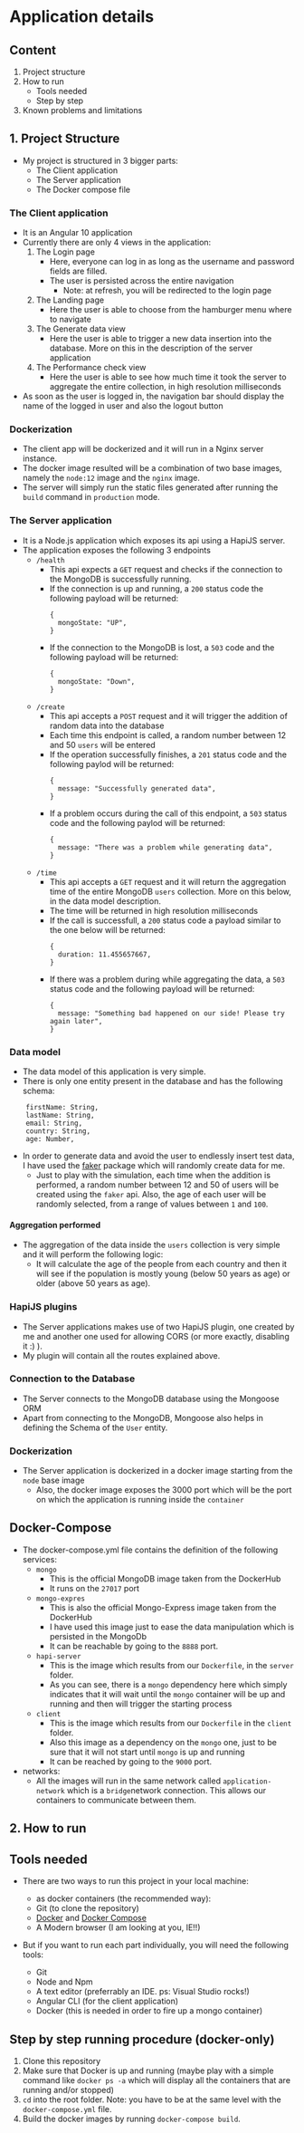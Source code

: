 # Application details

## Content

1. Project structure
2. How to run
   - Tools needed
   - Step by step
3. Known problems and limitations

## 1. Project Structure

- My project is structured in 3 bigger parts:
  - The Client application
  - The Server application
  - The Docker compose file

### The **Client** application

- It is an Angular 10 application
- Currently there are only 4 views in the application:
  1. The Login page
     - Here, everyone can log in as long as the username and password fields are filled.
     - The user is persisted across the entire navigation
       - Note: at refresh, you will be redirected to the login page
  2. The Landing page
     - Here the user is able to choose from the hamburger menu where to navigate
  3. The Generate data view
     - Here the user is able to trigger a new data insertion into the database. More on this in the description of the server application
  4. The Performance check view
     - Here the user is able to see how much time it took the server to aggregate the entire collection, in high resolution milliseconds
- As soon as the user is logged in, the navigation bar should display the name of the logged in user and also the logout button

### Dockerization

- The client app will be dockerized and it will run in a Nginx server instance.
- The docker image resulted will be a combination of two base images, namely the `node:12` image and the `nginx` image.
- The server will simply run the static files generated after running the `build` command in `production` mode.

### The **Server** application

- It is a Node.js application which exposes its api using a HapiJS server.
- The application exposes the following 3 endpoints
  - `/health`
    - This api expects a `GET` request and checks if the connection to the MongoDB is successfully running.
    - If the connection is up and running, a `200` status code the following payload will be returned:
      ```json5
      {
        mongoState: "UP",
      }
      ```
    - If the connection to the MongoDB is lost, a `503` code and the following payload will be returned:
      ```json5
      {
        mongoState: "Down",
      }
      ```
  - `/create`
    - This api accepts a `POST` request and it will trigger the addition of random data into the database
    - Each time this endpoint is called, a random number between 12 and 50 `users` will be entered
    - If the operation successfully finishes, a `201` status code and the following paylod will be returned:
      ```json5
      {
        message: "Successfully generated data",
      }
      ```
    - If a problem occurs during the call of this endpoint, a `503` status code and the following paylod will be returned:
      ```json5
      {
        message: "There was a problem while generating data",
      }
      ```
  - `/time`
    - This api accepts a `GET` request and it will return the aggregation time of the entire MongoDB `users` collection. More on this below, in the data model description.
    - The time will be returned in high resolution milliseconds
    - If the call is successfull, a `200` status code a payload similar to the one below will be returned:
      ```json5
      {
        duration: 11.455657667,
      }
      ```
    - If there was a problem during while aggregating the data, a `503` status code and the following payload will be returned:
      ```json5
      {
        message: "Something bad happened on our side! Please try again later",
      }
      ```

### Data model

- The data model of this application is very simple.
- There is only one entity present in the database and has the following schema:

```json5
    firstName: String,
    lastName: String,
    email: String,
    country: String,
    age: Number,
```

- In order to generate data and avoid the user to endlessly insert test data, I have used the [faker](https://www.npmjs.com/package/faker) package which will randomly create data for me.
  - Just to play with the simulation, each time when the addition is performed, a random number between 12 and 50 of users will be created using the `faker` api. Also, the age of each user will be randomly selected, from a range of values between `1` and `100`.

#### Aggregation performed

- The aggregation of the data inside the `users` collection is very simple and it will perform the following logic:
  - It will calculate the age of the people from each country and then it will see if the population is mostly young (below 50 years as age) or older (above 50 years as age).

### HapiJS plugins

- The Server applications makes use of two HapiJS plugin, one created by me and another one used for allowing CORS (or more exactly, disabling it :) ).
- My plugin will contain all the routes explained above.

### Connection to the Database

- The Server connects to the MongoDB database using the Mongoose ORM
- Apart from connecting to the MongoDB, Mongoose also helps in defining the Schema of the `User` entity.

### Dockerization

- The Server application is dockerized in a docker image starting from the `node` base image
  - Also, the docker image exposes the 3000 port which will be the port on which the application is running inside the `container`

## Docker-Compose

- The docker-compose.yml file contains the definition of the following services:
  - `mongo`
    - This is the official MongoDB image taken from the DockerHub
    - It runs on the `27017` port
  - `mongo-expres`
    - This is also the official Mongo-Express image taken from the DockerHub
    - I have used this image just to ease the data manipulation which is persisted in the MongoDb
    - It can be reachable by going to the `8888` port.
  - `hapi-server`
    - This is the image which results from our `Dockerfile`, in the `server` folder.
    - As you can see, there is a `mongo` dependency here which simply indicates that it will wait until the `mongo` container will be up and running and then will trigger the starting process
  - `client`
    - This is the image which results from our `Dockerfile` in the `client` folder.
    - Also this image as a dependency on the `mongo` one, just to be sure that it will not start until `mongo` is up and running
    - It can be reached by going to the `9000` port.
- networks:
  - All the images will run in the same network called `application-network` which is a `bridge`network connection. This allows our containers to communicate between them.

## 2. How to run

## Tools needed

- There are two ways to run this project in your local machine:

  - as docker containers (the recommended way):
  - Git (to clone the repository)
  - [Docker](https://docs.docker.com/docker-for-windows/install/) and [Docker Compose](https://docs.docker.com/docker-for-windows/install/)
  - A Modern browser (I am looking at you, IE!!)

- But if you want to run each part individually, you will need the following tools:
  - Git
  - Node and Npm
  - A text editor (preferrably an IDE. ps: Visual Studio rocks!)
  - Angular CLI (for the client application)
  - Docker (this is needed in order to fire up a mongo container)

## Step by step running procedure (docker-only)

1. Clone this repository
2. Make sure that Docker is up and running (maybe play with a simple command like `docker ps -a` which will display all the containers that are running and/or stopped)
3. `cd` into the root folder. Note: you have to be at the same level with the `docker-compose.yml` file.
4. Build the docker images by running `docker-compose build`.
